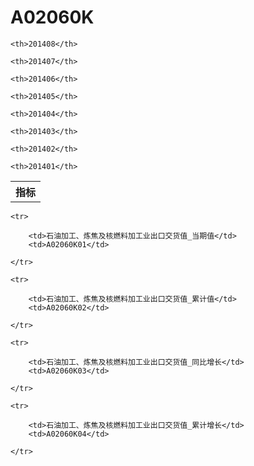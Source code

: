 A02060K
======


<table>

<tr>
    <th>指标</th>
    
    <th>201408</th>
    
    <th>201407</th>
    
    <th>201406</th>
    
    <th>201405</th>
    
    <th>201404</th>
    
    <th>201403</th>
    
    <th>201402</th>
    
    <th>201401</th>
    
</tr>



</table>

<table>
    
    <tr>

        <td>石油加工、炼焦及核燃料加工业出口交货值_当期值</td>
        <td>A02060K01</td>

    </tr>
    
    <tr>

        <td>石油加工、炼焦及核燃料加工业出口交货值_累计值</td>
        <td>A02060K02</td>

    </tr>
    
    <tr>

        <td>石油加工、炼焦及核燃料加工业出口交货值_同比增长</td>
        <td>A02060K03</td>

    </tr>
    
    <tr>

        <td>石油加工、炼焦及核燃料加工业出口交货值_累计增长</td>
        <td>A02060K04</td>

    </tr>
    
</table>